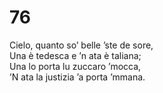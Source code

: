 # 76

Cielo, quanto so’ belle ’ste de sore,  
Una è tedesca e ’n ata è taliana;  
Una lo porta lu zuccaro ’mocca,  
’N ata la justizia ’a porta ’mmana.
